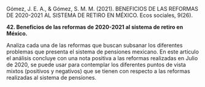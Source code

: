 Gómez, J. E. A., & Gómez, S. M. M. (2021). BENEFICIOS DE LAS REFORMAS DE 2020-2021 AL SISTEMA DE RETIRO EN MÉXICO. Ecos sociales, 9(26).           

**42. Beneficios de las reformas de 2020-2021 al sistema de retiro en México.**

Analiza cada una de las reformas que buscan subsanar los diferentes problemas que presenta el sistema de pensiones mexicano. En este articulo el análisis concluye con una nota positiva a las reformas realizadas en Julio de 2020, se puede usar para contemplar los diferentes puntos de vista mixtos (positivos y negativos) que se tienen con respecto a las reformas realizadas al sistema de pensiones.
